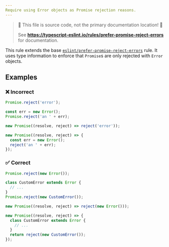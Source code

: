 ```yaml
---
Require using Error objects as Promise rejection reasons.
---
```


> 🛑 This file is source code, not the primary documentation location! 🛑
>
> See **https://typescript-eslint.io/rules/prefer-promise-reject-errors** for documentation.

This rule extends the base [`eslint/prefer-promise-reject-errors`](https://eslint.org/docs/rules/prefer-promise-reject-errors) rule.
It uses type information to enforce that `Promise`s are only rejected with `Error` objects.

## Examples

<!--tabs-->

### ❌ Incorrect

```ts
Promise.reject('error');

const err = new Error();
Promise.reject('an ' + err);

new Promise((resolve, reject) => reject('error'));

new Promise((resolve, reject) => {
  const err = new Error();
  reject('an ' + err);
});
```

### ✅ Correct

```ts
Promise.reject(new Error());

class CustomError extends Error {
  // ...
}
Promise.reject(new CustomError());

new Promise((resolve, reject) => reject(new Error()));

new Promise((resolve, reject) => {
  class CustomError extends Error {
    // ...
  }
  return reject(new CustomError());
});
```
